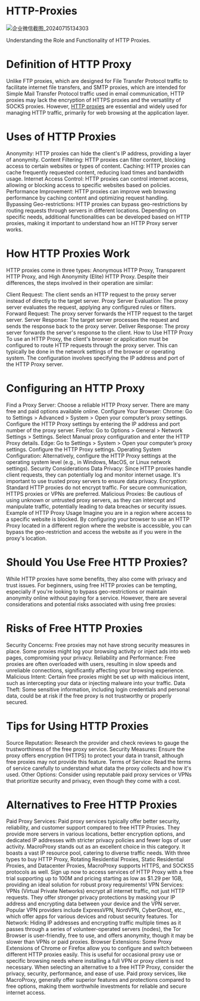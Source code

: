 # HTTP-Proxies
![企业微信截图_20240715134303](https://github.com/user-attachments/assets/5446b6d4-c8cc-40b4-934f-4004faae2ed5)

Understanding the Role and Functionality of HTTP Proxies.

# Definition of HTTP Proxy
Unlike FTP proxies, which are designed for File Transfer Protocol traffic to facilitate internet file transfers, and SMTP proxies, which are intended for Simple Mail Transfer Protocol traffic used in email communication, HTTP proxies may lack the encryption of HTTPS proxies and the versatility of SOCKS proxies. However, [HTTP proxies](https://www.macroproxy.com/blog/http-proxy#What%20Is%20HTTP%20Proxy%20Meaning?) are essential and widely used for managing HTTP traffic, primarily for web browsing at the application layer.

# Uses of HTTP Proxies
Anonymity: HTTP proxies can hide the client's IP address, providing a layer of anonymity.
Content Filtering: HTTP proxies can filter content, blocking access to certain websites or types of content.
Caching: HTTP proxies can cache frequently requested content, reducing load times and bandwidth usage.
Internet Access Control: HTTP proxies can control internet access, allowing or blocking access to specific websites based on policies.
Performance Improvement: HTTP proxies can improve web browsing performance by caching content and optimizing request handling.
Bypassing Geo-restrictions: HTTP proxies can bypass geo-restrictions by routing requests through servers in different locations.
Depending on specific needs, additional functionalities can be developed based on HTTP proxies, making it important to understand how an HTTP Proxy server works.

# How HTTP Proxies Work
HTTP proxies come in three types: Anonymous HTTP Proxy, Transparent HTTP Proxy, and High Anonymity (Elite) HTTP Proxy. Despite their differences, the steps involved in their operation are similar:

Client Request: The client sends an HTTP request to the proxy server instead of directly to the target server.
Proxy Server Evaluation: The proxy server evaluates the request, applying any configured rules or filters.
Forward Request: The proxy server forwards the HTTP request to the target server.
Server Response: The target server processes the request and sends the response back to the proxy server.
Deliver Response: The proxy server forwards the server's response to the client.
How to Use HTTP Proxy
To use an HTTP Proxy, the client's browser or application must be configured to route HTTP requests through the proxy server. This can typically be done in the network settings of the browser or operating system. The configuration involves specifying the IP address and port of the HTTP Proxy server.

# Configuring an HTTP Proxy
Find a Proxy Server: Choose a reliable HTTP Proxy server. There are many free and paid options available online.
Configure Your Browser:
Chrome: Go to Settings > Advanced > System > Open your computer’s proxy settings. Configure the HTTP Proxy settings by entering the IP address and port number of the proxy server.
Firefox: Go to Options > General > Network Settings > Settings. Select Manual proxy configuration and enter the HTTP Proxy details.
Edge: Go to Settings > System > Open your computer’s proxy settings. Configure the HTTP Proxy settings.
Operating System Configuration: Alternatively, configure the HTTP Proxy settings at the operating system level (e.g., in Windows, MacOS, or Linux network settings).
Security Considerations
Data Privacy: Since HTTP proxies handle client requests, they can potentially log and monitor internet usage. It's important to use trusted proxy servers to ensure data privacy.
Encryption: Standard HTTP proxies do not encrypt traffic. For secure communication, HTTPS proxies or VPNs are preferred.
Malicious Proxies: Be cautious of using unknown or untrusted proxy servers, as they can intercept and manipulate traffic, potentially leading to data breaches or security issues.
Example of HTTP Proxy Usage
Imagine you are in a region where access to a specific website is blocked. By configuring your browser to use an HTTP Proxy located in a different region where the website is accessible, you can bypass the geo-restriction and access the website as if you were in the proxy's location.

# Should You Use Free HTTP Proxies?
While HTTP proxies have some benefits, they also come with privacy and trust issues. For beginners, using free HTTP proxies can be tempting, especially if you're looking to bypass geo-restrictions or maintain anonymity online without paying for a service. However, there are several considerations and potential risks associated with using free proxies:

# Risks of Free HTTP Proxies
Security Concerns: Free proxies may not have strong security measures in place. Some proxies might log your browsing activity or inject ads into web pages, compromising your privacy.
Reliability and Performance: Free proxies are often overloaded with users, resulting in slow speeds and unreliable connections, significantly affecting your browsing experience.
Malicious Intent: Certain free proxies might be set up with malicious intent, such as intercepting your data or injecting malware into your traffic.
Data Theft: Some sensitive information, including login credentials and personal data, could be at risk if the free proxy is not trustworthy or properly secured.

# Tips for Using HTTP Proxies
Source Reputation: Research the provider and check reviews to gauge the trustworthiness of the free proxy service.
Security Measures: Ensure the proxy offers encryption (HTTPS) to protect your data in transit, although free proxies may not provide this feature.
Terms of Service: Read the terms of service carefully to understand what data the proxy collects and how it's used.
Other Options: Consider using reputable paid proxy services or VPNs that prioritize security and privacy, even though they come with a cost.

# Alternatives to Free HTTP Proxies
Paid Proxy Services: Paid proxy services typically offer better security, reliability, and customer support compared to free HTTP Proxies. They provide more servers in various locations, better encryption options, and dedicated IP addresses with stricter privacy policies and fewer logs of user activity. MacroProxy stands out as an excellent choice in this category. It boasts a vast IP resource pool, catering to diverse traffic needs. With three types to buy HTTP Proxy, Rotating Residential Proxies, Static Residential Proxies, and Datacenter Proxies, MacroProxy supports HTTPS, and SOCKS5 protocols as well. Sign up now to access services of HTTP Proxy with a free trial supporting up to 100M and pricing starting as low as $1.29 per 1GB, providing an ideal solution for robust proxy requirements!
VPN Services: VPNs (Virtual Private Networks) encrypt all internet traffic, not just HTTP requests. They offer stronger privacy protections by masking your IP address and encrypting data between your device and the VPN server. Popular VPN providers include ExpressVPN, NordVPN, CyberGhost, etc., which offer apps for various devices and robust security features.
Tor Network: Hiding IP addresses and encrypting traffic multiple times as it passes through a series of volunteer-operated servers (nodes), the Tor Browser is user-friendly, free to use, and offers anonymity, though it may be slower than VPNs or paid proxies.
Browser Extensions: Some Proxy Extensions of Chrome or Firefox allow you to configure and switch between different HTTP proxies easily. This is useful for occasional proxy use or specific browsing needs where installing a full VPN or proxy client is not necessary.
When selecting an alternative to a free HTTP Proxy, consider the privacy, security, performance, and ease of use. Paid proxy services, like MacroProxy, generally offer superior features and protections compared to free options, making them worthwhile investments for reliable and secure internet access.

